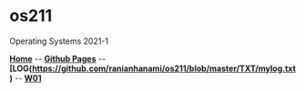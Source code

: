 # os211
Operating Systems 2021-1

<b>[Home](https://marcianadin.github.io/os211/)</b> -- <b>[Github Pages](https://github.com/ranianhanami/os211)</b> -- <b>[LOG(https://github.com/ranianhanami/os211/blob/master/TXT/mylog.txt)</b> -- <b>[W01](https://marcianadin.github.io/os211/W01/)</b>
